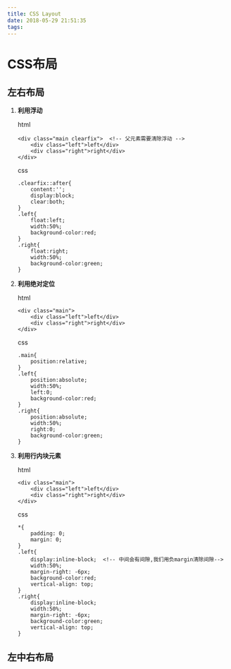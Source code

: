 ```yaml
---
title: CSS Layout
date: 2018-05-29 21:51:35
tags:
---
```

# CSS布局 

## 左右布局 
1. **利用浮动** 
    
    html
    ```
    <div class="main clearfix">  <!-- 父元素需要清除浮动 -->
        <div class="left">left</div>
        <div class="right">right</div>
    </div>
    ```
    css
    ```
    .clearfix::after{
        content:'';
        display:block;
        clear:both;
    }
    .left{
        float:left;
        width:50%;
        background-color:red;
    }
    .right{
        float:right;
        width:50%;
        background-color:green;
    }
    ```
2. **利用绝对定位**  

    html
    ```
    <div class="main">
        <div class="left">left</div>
        <div class="right">right</div>
    </div>
    ```
    css
    ```
    .main{
        position:relative;
    }
    .left{
        position:absolute;
        width:50%;
        left:0;
        background-color:red;
    }
    .right{
        position:absolute;
        width:50%;
        right:0;
        background-color:green;
    }
    ```
3. **利用行内块元素**  

    html
    ```
    <div class="main">
        <div class="left">left</div>
        <div class="right">right</div>
    </div>
    ```
    css
    ```
    *{
        padding: 0;
        margin: 0;
    }
    .left{
        display:inline-block;  <!-- 中间会有间隙,我们用负margin清除间隙-->
        width:50%;
        margin-right: -6px;
        background-color:red;
        vertical-align: top;
    }
    .right{
        display:inline-block;
        width:50%;
        margin-right: -6px;
        background-color:green;
        vertical-align: top;
    }
    ```  

## 左中右布局